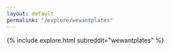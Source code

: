 ```yaml
---
layout: default
permalink: "/explore/wewantplates"
---
```


{% include explore.html subreddit="wewantplates" %}
